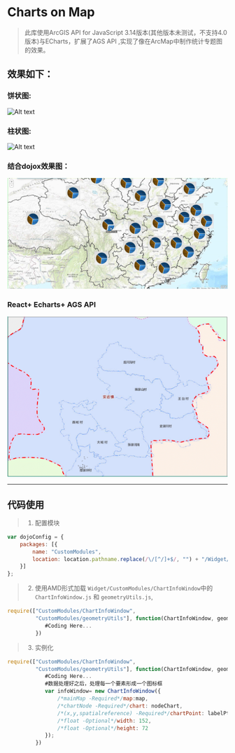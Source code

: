# Charts on Map

> 此库使用ArcGIS API for JavaScript 3.14版本(其他版本未测试，不支持4.0版本)与ECharts，扩展了AGS API ,实现了像在ArcMap中制作统计专题图的效果。

## 效果如下：
### 饼状图:
![Alt text](examples/images/AGSECharts-pie.gif "AGSECharts饼状图")

### 柱状图:
![Alt text](examples/images/AGSECharts-bar.gif "AGSECharts柱状图")

### 结合dojox效果图：
![Alt text](examples/images/AGSdojox-pie.gif "AGSECharts柱状图")
### React+ Echarts+ AGS API
![React+ Echarts+ AGS API](examples/images/jzfp.gif)
___
## 代码使用
> 1. 配置模块
```JavaScript
var dojoConfig = {
    packages: [{
        name: "CustomModules",
        location: location.pathname.replace(/\/[^/]+$/, "") + "/Widget/CustomModules"
    }]
};
```
> 2. 使用AMD形式加载 `Widget/CustomModules/ChartInfoWindow`中的`ChartInfoWindow.js` 和 `geometryUtils.js`,
```JavaScript
require(["CustomModules/ChartInfoWindow",
         "CustomModules/geometryUtils"], function(ChartInfoWindow, geometryUtils){
            #Coding Here...
         })
```
> 3. 实例化
```JavaScript
require(["CustomModules/ChartInfoWindow",
         "CustomModules/geometryUtils"], function(ChartInfoWindow, geometryUtils){
            #Coding Here...
            #数据处理好之后，处理每一个要素形成一个图标框
            var infoWindow= new ChartInfoWindow({
                /*mainMap -Required*/map:map,
                /*chartNode -Required*/chart: nodeChart,
                /*(x,y,spatialreference) -Required*/chartPoint: labelPt,
                /*float -Optional*/width: 152,
                /*float -Optional*/height: 72
            });
         })
```
